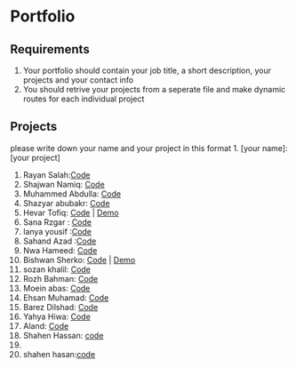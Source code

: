 # Portfolio

## Requirements

1. Your portfolio should contain your job title, a short description, your projects and your contact info
2. You should retrive your projects from a seperate file and make dynamic routes for each individual project

## Projects

please write down your name and your project in this format 1. [your name]: [your project]

1. Rayan Salah:[Code](https://github.com/rayansalah11/portfolio)
2. Shajwan Namiq: [Code](https://github.com/Shajwan-Namiq/portfolio)
3. Muhammed Abdulla: [Code](https://github.com/marshallmhamad/Portfolio-Site)
4. Shazyar abubakr: [Code](https://github.com/shazyarabubakr/portfolio)
5. Hevar Tofiq: [Code](https://github.com/RageOfKurd/RageOfKurd-portfolio) | [Demo](https://rageofkurd.netlify.app/)
6. Sana Rzgar : [Code](https://github.com/Sanaa00/portfolioo.git)
7. lanya yousif :[Code](https://github.com/lanyayousif/Myportfolio.git)
8. Sahand Azad :[Code](https://github.com/SahandB99/myPortfolio)
9. Nwa Hameed: [Code](https://github.com/nwahameed/Portfolio)
10. Bishwan Sherko: [Code](https://github.com/bishwan00/portfolio.git) | [Demo](https://bishwan.vercel.app/)
11. sozan khalil: [Code](https://github.com/sozankhalil/myPortfolio)
12. Rozh Bahman: [Code](https://github.com/rozhi-98/Protfolio-with-react-and-tailwind/tree/main)
13. Moein abas: [Code](https://github.com/moein9/demo-portfolio)
14. Ehsan Muhamad: [Code](https://github.com/wecho12/my-portfolio)
15. Barez Dilshad: [Code](https://github.com/B4r3Z/my-portfolio)
16. Yahya Hiwa: [Code](https://github.com/yahyahiwa3/portfolio.git)
17. Aland: [Code](https://github.com/Alaaaand/porfolio-react-app.git)
18. Shahen Hassan: [code](https://github.com/ShahenHassan/my-portfolio)
19. [Hemin Sabah]:(https://github.com/heminsabah/portfolio)
20. shahen hasan:[code](https://github.com/ShahenHassan/my-portfolio)
